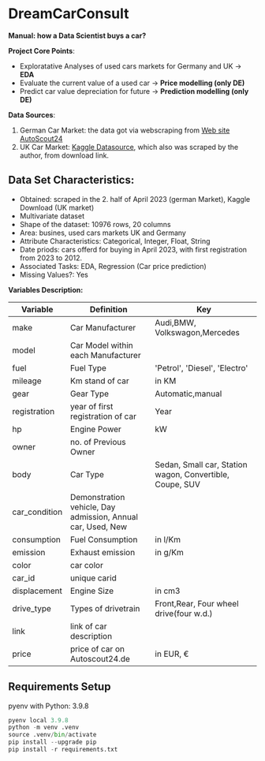 # DreamCarConsult
**Manual: how a Data Scientist buys a car?**

**Project Core Points**:
- Exploratative Analyses of used cars markets for Germany and UK -> **EDA**
- Evaluate the current value of a used car -> **Price modelling (only DE)**
- Predict car value depreciation for future -> **Prediction modelling (only DE)**

**Data Sources**:
1. German Car Market: the data got via webscraping from [Web site AutoScout24](https://www.autoscout24.de/)
2. UK Car Market: [Kaggle Datasource](https://www.kaggle.com/datasets/adityadesai13/used-car-dataset-ford-and-mercedes?select=audi.csv), which also was scraped by the author, from download link. 

## Data Set Characteristics:

- Obtained: scraped in the 2. half of April 2023 (german Market), Kaggle Download (UK market)
- Multivariate dataset
- Shape of the dataset: 10976 rows, 20 columns
- Area: busines, used cars markets UK and Germany
- Attribute Characteristics: Categorical, Integer, Float, String
- Date priods: cars offerd for buying in April 2023, with first registration from 2023 to 2012.
- Associated Tasks: EDA, Regression (Car price prediction)
- Missing Values?: Yes

**Variables Description:**

|Variable|Definition   | Key  |
|---|---|---|
|make |Car Manufacturer  |   Audi,BMW, Volkswagon,Mercedes|
|model|Car Model within each Manufacturer| |
|fuel|Fuel Type|'Petrol', 'Diesel', 'Electro'|
|mileage|Km stand of car|in KM|
|gear|Gear Type |Automatic,manual|
|registration|year of first registration of car|Year|
|hp|Engine Power|kW|
|owner|no. of Previous Owner ||
|body|Car Type|Sedan, Small car, Station wagon, Convertible, Coupe, SUV|
|car_condition|Demonstration vehicle, Day admission, Annual car, Used, New||
|consumption|Fuel Consumption|in l/Km|
|emission|Exhaust emission|in g/Km|
|color|car color||
|car_id|unique carid||
|displacement|Engine Size|in cm3|
|drive_type|Types of drivetrain|Front,Rear, Four wheel drive(four w.d.)|
|link|link of car description||
|price|price of car on Autoscout24.de| in EUR, €|

## Requirements Setup
pyenv with Python: 3.9.8
```python
pyenv local 3.9.8
python -m venv .venv
source .venv/bin/activate
pip install --upgrade pip
pip install -r requirements.txt
```
